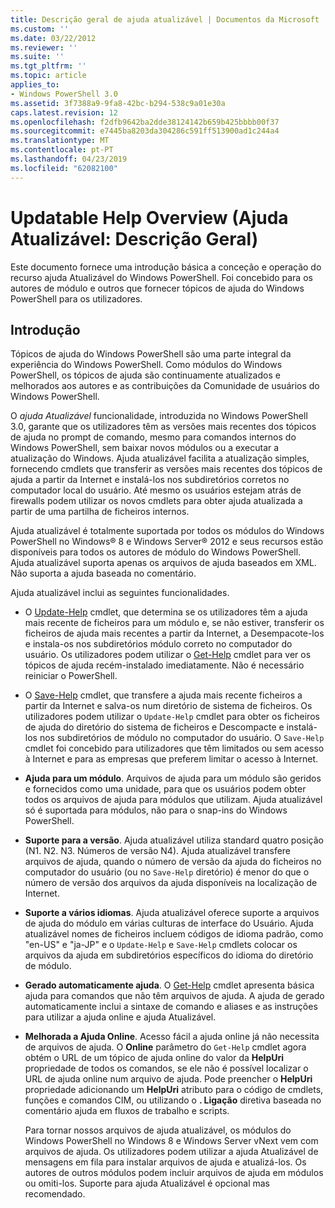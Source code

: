 ```yaml
---
title: Descrição geral de ajuda atualizável | Documentos da Microsoft
ms.custom: ''
ms.date: 03/22/2012
ms.reviewer: ''
ms.suite: ''
ms.tgt_pltfrm: ''
ms.topic: article
applies_to:
- Windows PowerShell 3.0
ms.assetid: 3f7388a9-9fa8-42bc-b294-538c9a01e30a
caps.latest.revision: 12
ms.openlocfilehash: f2dfb9642ba2dde38124142b659b425bbbb00f37
ms.sourcegitcommit: e7445ba8203da304286c591ff513900ad1c244a4
ms.translationtype: MT
ms.contentlocale: pt-PT
ms.lasthandoff: 04/23/2019
ms.locfileid: "62082100"
---
```

# <a name="updatable-help-overview"></a>Updatable Help Overview (Ajuda Atualizável: Descrição Geral)

Este documento fornece uma introdução básica a conceção e operação do recurso ajuda Atualizável do Windows PowerShell. Foi concebido para os autores de módulo e outros que fornecer tópicos de ajuda do Windows PowerShell para os utilizadores.

## <a name="introduction"></a>Introdução

Tópicos de ajuda do Windows PowerShell são uma parte integral da experiência do Windows PowerShell. Como módulos do Windows PowerShell, os tópicos de ajuda são continuamente atualizados e melhorados aos autores e as contribuições da Comunidade de usuários do Windows PowerShell.

O *ajuda Atualizável* funcionalidade, introduzida no Windows PowerShell 3.0, garante que os utilizadores têm as versões mais recentes dos tópicos de ajuda no prompt de comando, mesmo para comandos internos do Windows PowerShell, sem baixar novos módulos ou a executar a atualização do Windows. Ajuda atualizável facilita a atualização simples, fornecendo cmdlets que transferir as versões mais recentes dos tópicos de ajuda a partir da Internet e instalá-los nos subdiretórios corretos no computador local do usuário. Até mesmo os usuários estejam atrás de firewalls podem utilizar os novos cmdlets para obter ajuda atualizada a partir de uma partilha de ficheiros internos.

Ajuda atualizável é totalmente suportada por todos os módulos do Windows PowerShell no Windows® 8 e Windows Server® 2012 e seus recursos estão disponíveis para todos os autores de módulo do Windows PowerShell. Ajuda atualizável suporta apenas os arquivos de ajuda baseados em XML. Não suporta a ajuda baseada no comentário.

Ajuda atualizável inclui as seguintes funcionalidades.

- O [Update-Help](/powershell/module/Microsoft.PowerShell.Core/Update-Help) cmdlet, que determina se os utilizadores têm a ajuda mais recente de ficheiros para um módulo e, se não estiver, transferir os ficheiros de ajuda mais recentes a partir da Internet, a Desempacote-los e instala-os nos subdiretórios módulo correto no computador do usuário.
  Os utilizadores podem utilizar o [Get-Help](/powershell/module/Microsoft.PowerShell.Core/Get-Help) cmdlet para ver os tópicos de ajuda recém-instalado imediatamente.
  Não é necessário reiniciar o PowerShell.

- O [Save-Help](/powershell/module/Microsoft.PowerShell.Core/Save-Help) cmdlet, que transfere a ajuda mais recente ficheiros a partir da Internet e salva-os num diretório de sistema de ficheiros. Os utilizadores podem utilizar o `Update-Help` cmdlet para obter os ficheiros de ajuda do diretório do sistema de ficheiros e Descompacte e instalá-los nos subdiretórios de módulo no computador do usuário. O `Save-Help` cmdlet foi concebido para utilizadores que têm limitados ou sem acesso à Internet e para as empresas que preferem limitar o acesso à Internet.

- **Ajuda para um módulo**. Arquivos de ajuda para um módulo são geridos e fornecidos como uma unidade, para que os usuários podem obter todos os arquivos de ajuda para módulos que utilizam. Ajuda atualizável só é suportada para módulos, não para o snap-ins do Windows PowerShell.

- **Suporte para a versão**. Ajuda atualizável utiliza standard quatro posição (N1. N2. N3. Números de versão N4). Ajuda atualizável transfere arquivos de ajuda, quando o número de versão da ajuda do ficheiros no computador do usuário (ou no `Save-Help` diretório) é menor do que o número de versão dos arquivos da ajuda disponíveis na localização de Internet.

- **Suporte a vários idiomas**. Ajuda atualizável oferece suporte a arquivos de ajuda do módulo em várias culturas de interface do Usuário. Ajuda atualizável nomes de ficheiros incluem códigos de idioma padrão, como "en-US" e "ja-JP" e o `Update-Help` e `Save-Help` cmdlets colocar os arquivos da ajuda em subdiretórios específicos do idioma do diretório de módulo.

- **Gerado automaticamente ajuda**. O [Get-Help](/powershell/module/Microsoft.PowerShell.Core/Get-Help) cmdlet apresenta básica ajuda para comandos que não têm arquivos de ajuda. A ajuda de gerado automaticamente inclui a sintaxe de comando e aliases e as instruções para utilizar a ajuda online e ajuda Atualizável.

- **Melhorada a Ajuda Online**. Acesso fácil a ajuda online já não necessita de arquivos de ajuda. O **Online** parâmetro do `Get-Help` cmdlet agora obtém o URL de um tópico de ajuda online do valor da **HelpUri** propriedade de todos os comandos, se ele não é possível localizar o URL de ajuda online num arquivo de ajuda. Pode preencher o **HelpUri** propriedade adicionando um **HelpUri** atributo para o código de cmdlets, funções e comandos CIM, ou utilizando o **. Ligação** diretiva baseada no comentário ajuda em fluxos de trabalho e scripts.

  Para tornar nossos arquivos de ajuda atualizável, os módulos do Windows PowerShell no Windows 8 e Windows Server vNext vem com arquivos de ajuda. Os utilizadores podem utilizar a ajuda Atualizável de mensagens em fila para instalar arquivos de ajuda e atualizá-los. Os autores de outros módulos podem incluir arquivos de ajuda em módulos ou omiti-los. Suporte para ajuda Atualizável é opcional mas recomendado.
